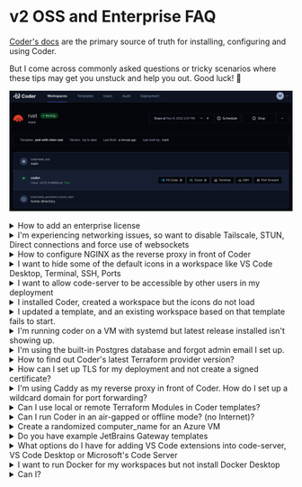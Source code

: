 # v2 OSS and Enterprise FAQ

[Coder's docs](https://github.com/coder/coder/tree/main/docs) are the primary
source of truth for installing, configuring and using Coder.

But I come across commonly asked questions or tricky scenarios where these tips
may get you unstuck and help you out. Good luck! 🥳

![Rust CLion Workspace UI](./images/rust-clion-workspace.png)

<details>
    <summary>How to add an enterprise license</summary>
<br/>

Contact https://coder.com/trial or sales@coder.com to get a v2 enterprise trial key.

<br/>

You can add a license through the UI or CLI.

In the UI, click the Deployment tab -> Licenses and upload the `jwt` license file

> To add the license with the CLI, first install your Coder CLI and server to the latest release

<br/>

If the license is a text string

```sh
coder licenses add -l 1f5...765
```

If the license is in a file

```sh
coder licenses add -f <path/filename>
```

</details>

<details>
    <summary>I'm experiencing networking issues, so want to disable Tailscale, STUN, Direct connections and force use of websockets</summary>
<br/>

The primary developer IDE use case is a local IDE connecting over SSH to a Coder workspace.

Coder's networking stack has intelligence to attempt a peer-to-peer or `Direct` connection between the local IDE and the workspace, skipping routing traffic through the Coder control plane, thus reducing latency and a better developer experience.

However, this requires some additional protocols like UDP and being able to reach a STUN server to echo the IP addresses of the local IDE machine and workspace, for sharing using a Wireguard Coordination Server.

By default, Coder assumes Internet and attempts to reach Google's STUN servers to perform this IP echo.

Operators experimenting with Coder make run into networking issues if UDP (which STUN requires) or the STUN servers are unavailable, potentially resulting in lengthy local IDE and SSH connection times as the Coder control plane attempts to establish these direct connections.

A good troubleshooting tip is to just disable STUN, Direct connections, and even forcing websockets versus the embedded Tailscale DERP relay server.

<br/>

If using a `systemd` configuration of Coder's control plane, add these values to `/etc/coder.d/coder.env`:

```sh
# disable peer-to-peer, force web sockets
CODER_BLOCK_DIRECT=true
CODER_DERP_SERVER_STUN_ADDRESSES="disable"
CODER_DERP_FORCE_WEBSOCKETS=true
```

If using a Kubernetes deployment, add these values to your `values.yaml` then `helm upgrade`:

```yaml
# disable Peer-to-Peer connections (e.g., local computer with SSH, local VS Code, local JetBrains Gateway)
- name: CODER_BLOCK_DIRECT
  value: "false"
# unset Google STUN servers that are hardcoded into Coder
- name: CODER_DERP_SERVER_STUN_ADDRESSES
  value: "disable"
# force websockets
- name: CODER_DERP_FORCE_WEBSOCKETS
  value: "true"
```

If starting the coder server from the command line, set these environment variables

`coder server --block-direct-connections=true --derp-server-stun-addresses=disable --derp-force-websockets=true`

</details>

<details>
    <summary>How to configure NGINX as the reverse proxy in front of Coder</summary>
<br/>

[This doc](https://github.com/coder/coder/tree/main/examples/web-server/nginx#configure-nginx) in our repo explains in detail how to configure NGINX with Coder so that our Tailscale Wireguard networking works

</details>

<details>
    <summary>I want to hide some of the default icons in a workspace like VS Code Desktop, Terminal, SSH, Ports</summary>
<br/>

Inside the `coder_agent` block of a template, add this block and configure as needed:

```hcl
  display_apps {
    vscode = false
    vscode_insiders = false
    ssh_helper = false
    port_forwarding_helper = false
    web_terminal = true
  }
```

This is example will shown any other `coder_app` entries in the template, and the web terminal only.

</details>

<details>
    <summary>I want to allow code-server to be accessible by other users in my deployment</summary>
<br/>

> It is not recommended to share a web IDE, but if required, the following deployment environment variable settings are required

1. Set deployment (Kubernetes) to allow path app sharing

```yaml
# allow authenticated users to access path-based workspace apps
    - name: CODER_DANGEROUS_ALLOW_PATH_APP_SHARING
      value: "true"
# allow Coder owner roles to access path-based workspace apps
    - name: CODER_DANGEROUS_ALLOW_PATH_APP_SITE_OWNER_ACCESS
      value: "true"      
```

2. In the template, set `coder_app` `share=authenticated` and when a workspae is built with this template, the pretty globe shows up next to path-based `code-server`

KNOWN ISSUE: The first time another user authenticates to Coder with the code-server link, it gives a `404` but if you refresh, it works

</details>

<details>
    <summary>I installed Coder, created a workspace but the icons do not load</summary>
<br/>

An important concept to understand is that Coder creates workspaces which have
an agent that must be able to reach the `coder server`.

If the `CODER_ACCESS_URL` is not accessible from a workspace, the workspace may
build, but the agent cannot reach Coder, and thus the missing icons. e.g.,
Terminal, IDEs, Apps.

<br/>

> By default, `coder server` automatically creates an Internet-accessible
> reverse proxy so that workspaces you create can reach the server.

<br/>

If you are doing a standalone install, e.g., on a Macbook and want to build
workspaces in Docker Desktop, everything is self-contained and workspaces
(containers in Docker Desktop) can reach the Coder server.

```sh
coder server --access-url http://localhost:3000 --address 0.0.0.0:3000
```

> Even `coder server` which creates a reverse proxy, will let you use
> http://localhost to access Coder from a browser.

</details>

<details>
    <summary>I updated a template, and an existing workspace based on that template fails to start.</summary>
<br/>

I used to be a big fan of input variables in my templates e.g., prompt the user
to choose a [code-server](https://github.com/coder/code-server) [VS
Code](https://code.visualstudio.com/) IDE release, a [container
image](https://hub.docker.com/u/codercom), a [VS Code
extension](https://marketplace.visualstudio.com/vscode). But you have to
understand if you remove any of those values in a template, existing workspaces
that use those removed values will fail to start since the Terraform state will
not be in sync with the new template.

But there's little known CLI sub-command called `update` that will re-prompt the
user to re-enter the input variables thus saving your workspace from a failed
status.

```sh
coder update --always-prompt <workspace name>
```

</details>

<details>
    <summary>I'm running coder on a VM with systemd but latest release installed isn't showing up.</summary>
<br/>

One of my Coder deployments is a 2 shared vCPU systemd service.

When I upgrade to the latest release, you need to reload the daemon then restart
the Coder service. This ensures the `systemd` daemon does not try to reference
to previous Coder release service since the unit file has changed.

```sh
curl -fsSL https://coder.com/install.sh | sh
sudo systemctl daemon-reload
sudo systemctl restart coder.service
```

</details>

<details>
    <summary>I'm using the built-in Postgres database and forgot admin email I set up.</summary>
<br/>

1. Run the following `coder server` to retrieve the `psql` connection URL which
   includes the database user and password.
2. `psql` into Postgres, and do a select query on the `users` table.
3. Restart the `coder server`, pull up the Coder UI and log in (hope you
   remembered your password 😆)

```sh
coder server postgres-builtin-url
psql "postgres://coder@localhost:53737/coder?sslmode=disable&password=I2S...pTk"
```

</details>

<details>
    <summary>How to find out Coder's latest Terraform provider version?</summary>
<br/>

[Coder is on the HashiCorp's TerraForm
registry](https://registry.terraform.io/providers/coder/coder/latest). Check
this frequently to make sure you are on the latest version.

Sometimes you can notice the version has changed and `resource` configurations
have either been deprecated or new ones added when you get warnings or errors
creating and pushing templates.

</details>

<details>
    <summary>How can I set up TLS for my deployment and not create a signed certificate?</summary>
<br/>

Caddy is an easy-to-configure reverse proxy that also automatically creates certificates from Let's Encrypt. [Install docs here](https://caddyserver.com/docs/quick-starts/reverse-proxy) You can start Caddy as a systemd service.

The Caddyfile configuration will like this where 127.0.0.1:3000 is your `CODER_ACCESS_URL`:

```sh
coder.example.com {

	reverse_proxy 127.0.0.1:3000

	tls {
		issuer acme {
			email mark@example.com
		}
	}

}
```

</details>

<details>
    <summary>I'm using Caddy as my reverse proxy in front of Coder. How do I set up a wildcard domain for port forwarding?</summary>
<br/>

You need to give Caddy your DNS provider's credentials to create wildcard certificates. This involves building the Caddy binary [from source](https://github.com/caddyserver/caddy) with the DNS provider plugin added. e.g., [Google Cloud DNS provider here](https://github.com/caddy-dns/googleclouddns)

You will need to add Go to your host running Coder to compile Caddy. Then replace the existing Caddy binary in `usr/bin` and restart the Caddy service.

The updated Caddyfile configuration will like this:

```sh
*.coder.example.com, coder.example.com {

	reverse_proxy 127.0.0.1:3000

	tls {
		issuer acme {
			email mark@example.com
			dns googleclouddns {
				gcp_project my-gcp-project
			}
		}
	}

}
```

</details>

<details>
    <summary>Can I use local or remote Terraform Modules in Coder templates?</summary>
<br/>

One way is to reference a Terraform module from a GitHub repo to avoid duplication and then just extend it or pass template-specific parameters/resources

```hcl
# template1/main.tf
module "central-coder-module" {
  source = "github.com/yourorg/central-coder-module"
  myparam = "custom-for-template1"
}

resource "ebs_volume` `custom_template1_only_resource ` {
}
```

```hcl
# template2/main.tf
module "central-coder-module" {
  source = "github.com/yourorg/central-coder-module"
  myparam = "custom-for-template2"
  myparam2 = "bar"
}

resource "aws_instance` `custom_template2_only_resource ` {
}
```

Another way using local modules is to symlink the module directory inside the template directory and then `tar` the template.

`ln -s modules template_1/modules`
`tar -cvh -C ./template_1 | coder templates <push|create> -d - <name>`

[Issue 6117](https://github.com/coder/coder/issues/6117)
[Issue 5677](https://github.com/coder/coder/issues/5677)
[Coder docs](https://coder.com/docs/v2/latest/templates/change-management)

</details>

<details>
    <summary>Can I run Coder in an air-gapped or offline mode? (no Internet)?</summary>
<br/>

Yes, Coder can be deployed in air-gapped or offline mode.
https://coder.com/docs/v2/latest/install/offline

Our product bundles with the Terraform binary so assume access to terraform.io during installation. The docs outline rebuilding the Coder container with Terraform built-in as well as any required Terraform providers.

Direct networking from local SSH to a Coder workspace needs a STUN server. We default to Google's STUN servers. So you can either create your STUN server in your network or disable and force all traffic through the control plane's DERP proxy.

</details>

<details>
    <summary>Create a randomized computer_name for an Azure VM</summary>
<br/>

Azure VMs have a 15 character limit for the computer_name which can lead to duplicate name errors.

This code produces a hashed value that will be difficult to replicate.

```hcl
locals {
concatenated_string = "${data.coder_workspace.me.name}+${data.coder_workspace.me.owner}"
hashed_string = md5(local.concatenated_string)
truncated_hash = substr(local.hashed_string, 0, 16)
}
```

</details>

<details>
    <summary>Do you have example JetBrains Gateway templates</summary>
<br/>

JetBrains certified our plugin in August which means it is more stable.

You will see the Coder plugin in Gateway when you open it up.

It depends on how you want to manage the JetBrains IDE version, but if you are open to it being downloaded from jetbrains.com, see my example template where I specify the product code, IDE version and build number in the `coder_app` resource. This will present an icon in the workspace dashboard which when clicked, will look for a locally installed Gateway, and open it.  Alternatively, you bake the IDE into the container image and manually open Gateway (or IntelliJ which has Gateway built-in), use a session token to Coder and then open the IDE. See the links below.

https://github.com/sharkymark/v2-templates/tree/main/pod-idea-icon
https://github.com/sharkymark/v2-templates/tree/main/pod-idea

</details>

<details>
    <summary>What options do I have for adding VS Code extensions into code-server, VS Code Desktop or Microsoft's Code Server</summary>
<br/>

Coder has an open-source project called `code-marketplace` which is a private VS Code extension marketplace. There is even integration with JFrog Artifactory.

[Blog post](https://coder.com/blog/running-a-private-vs-code-extension-marketplace)
[OSS project](https://github.com/coder/code-marketplace)

[See my example template](https://github.com/sharkymark/v2-templates/blob/main/code-marketplace/main.tf#L229C1-L232C12) where in the agent resource I specify the URL and config environment variables which code-server picks up and points the developer to.

image.png


Another option is to use Microsoft's code-server - which is like Coder's, but legally it can connect to Microsoft's extension marketplace so Copilot and chat can be retrieved there. [See a sample template here](https://github.com/sharkymark/v2-templates/blob/main/vs-code-server/main.tf).

Another option is to use VS Code Desktop (local) and that connects to Microsoft's marketplace.
https://github.com/sharkymark/v2-templates/blob/main/vs-code-server/main.tf

Again, these are example templates with no SLAs on them.  It's your responsibility to author your own templates.

</details>

<details>
    <summary>I want to run Docker for my workspaces but not install Docker Desktop</summary>
<br/>

[Colima](https://github.com/abiosoft/colima) is a Docker Desktop alternative. 

My example is meant for a Macbook where a user wants to try out Coder and see how it works.

1. Install colima and docker

```sh
brew install colima
brew install docker
```

2. Start colima

`colima start`

If want to specify compute options

`colima start --cpu 4 --memory 8`

starting colima on a m3 macbook pro 

`colima start --arch x86_64  --cpu 4 --memory 8 --disk 10`

colima will show the path to the docker socket so I have a [Coder template](./docker-code-server/main.tf) that prompts the Coder admin to enter the docker socket as a Terraform variable.

</details>


<details>
    <summary>Can I?</summary>
<br/>



</details>
